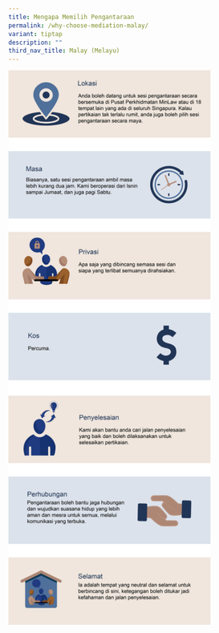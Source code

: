 ```yaml
---
title: Mengapa Memilih Pengantaraan
permalink: /why-choose-mediation-malay/
variant: tiptap
description: ""
third_nav_title: Malay (Melayu)
---
```

<p></p>
<p></p>
<p></p>
<div class="isomer-image-wrapper">
<img style="width: 80%;" height="auto" width="100%" alt="" src="/images/Web Revamp pics/WEB GRAPHICS MALAY/Why_Choose_Mediation_Malay_V1.png">
</div>
<p></p>